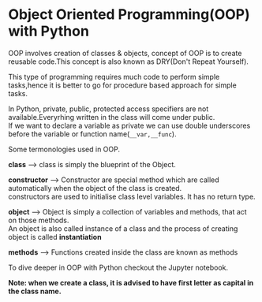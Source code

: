 # Object Oriented Programming(OOP) with Python
OOP involves creation of classes & objects, concept of OOP is to create reusable code.This concept is also known as DRY(Don't Repeat Yourself).<br>

This type of programming requires much code to perform simple tasks,hence it is better to go for procedure based approach for simple tasks.<br>

In Python, private, public, protected access specifiers are not available.Everyrhing written in the class will come under public.<br>
If we want to declare a variable as private we can use double underscores before the variable or function name(```__var,__func```).<br>

Some termonologies used in OOP.<br>

<b>class</b>      -->  class is simply the blueprint of the Object.<br>

<b>constructor</b> --> Constructor are special method which are called automatically when the object of the class is created.<br>
		                   constructors are used to initialise class level variables. It has no return type.<br>
                       
<b>object</b>    -->   Object is simply a collection of variables and methods, that act on those methods.<br>
	                       An object is also called instance of a class and the process of creating object is called <b>instantiation</b><br>

<b>methods</b>    -->   Functions created inside the class are known as methods<br>

To dive deeper in OOP with Python checkout the Jupyter notebook.

<b>Note: when we create a class, it is advised to have first letter as capital in the class name.
